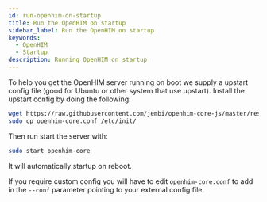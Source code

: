 ```yaml
---
id: run-openhim-on-startup
title: Run the OpenHIM on startup
sidebar_label: Run the OpenHIM on startup
keywords:
  - OpenHIM
  - Startup
description: Running OpenHIM on startup
---
```


To help you get the OpenHIM server running on boot we supply a upstart config file (good for Ubuntu or other system that use upstart). Install the upstart config by doing the following:

```sh
wget https://raw.githubusercontent.com/jembi/openhim-core-js/master/resources/openhim-core.conf
sudo cp openhim-core.conf /etc/init/
```

Then run start the server with:

```sh
sudo start openhim-core
```

It will automatically startup on reboot.

If you require custom config you will have to edit `openhim-core.conf` to add in the `--conf` parameter pointing to your external config file.
